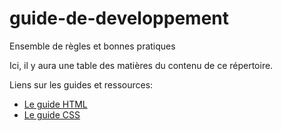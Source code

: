 # guide-de-developpement
Ensemble de règles et bonnes pratiques

Ici, il y aura une table des matières du contenu de ce répertoire.

Liens sur les guides et ressources:
- [Le guide HTML](https://github.com/annabelleouellet2241268/guide-de-developpement/blob/main/guide-html.md)
- [Le guide CSS](https://github.com/annabelleouellet2241268/guide-de-developpement/blob/main/guide-css.md)
